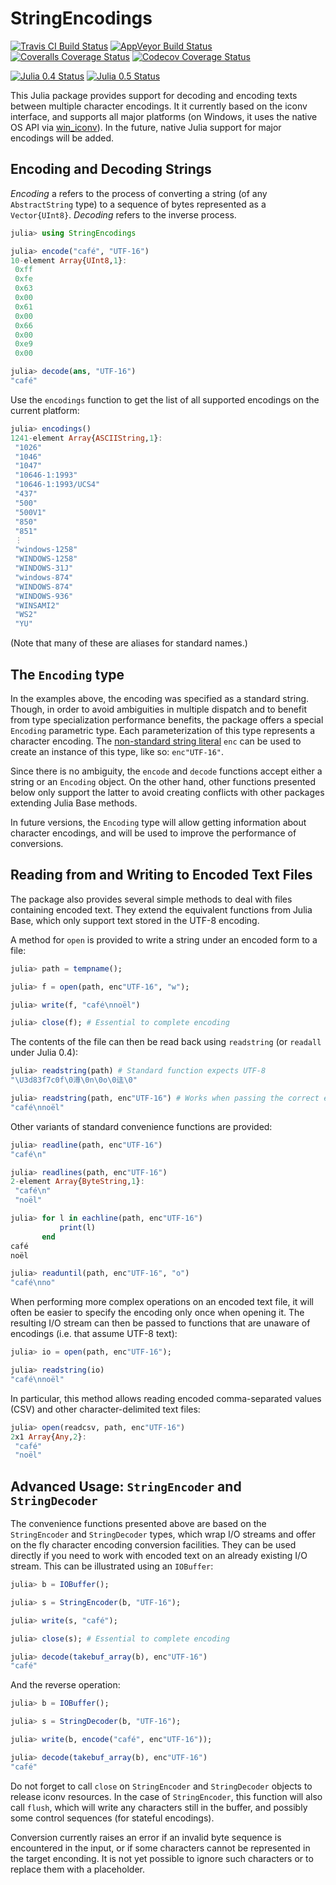 # StringEncodings

[![Travis CI Build Status](https://travis-ci.org/nalimilan/StringEncodings.jl.svg?branch=master)](https://travis-ci.org/nalimilan/StringEncodings.jl)
[![AppVeyor Build Status](https://ci.appveyor.com/api/projects/status/3gslhfg91isldnvq?svg=true)](https://ci.appveyor.com/project/nalimilan/stringencodings-jl)
[![Coveralls Coverage Status](https://coveralls.io/repos/nalimilan/StringEncodings.jl/badge.svg?branch=master&service=github)](https://coveralls.io/github/nalimilan/StringEncodings.jl?branch=master)
[![Codecov Coverage Status](http://codecov.io/github/nalimilan/StringEncodings.jl/coverage.svg?branch=master)](http://codecov.io/github/nalimilan/StringEncodings.jl?branch=master)

[![Julia 0.4 Status](http://pkg.julialang.org/badges/StringEncodings_0.4.svg)](http://pkg.julialang.org/?pkg=StringEncodings&ver=0.4)
[![Julia 0.5 Status](http://pkg.julialang.org/badges/StringEncodings_0.5.svg)](http://pkg.julialang.org/?pkg=StringEncodings&ver=0.5)

This Julia package provides support for decoding and encoding texts between multiple character encodings. It it currently based on the iconv interface, and supports all major platforms (on Windows, it uses the native OS API via [win_iconv](https://github.com/win-iconv/win-iconv/)). In the future, native Julia support for major encodings will be added.

## Encoding and Decoding Strings
*Encoding* a refers to the process of converting a string (of any `AbstractString` type) to a sequence of bytes represented as a `Vector{UInt8}`. *Decoding* refers to the inverse process.

```julia
julia> using StringEncodings

julia> encode("café", "UTF-16")
10-element Array{UInt8,1}:
 0xff
 0xfe
 0x63
 0x00
 0x61
 0x00
 0x66
 0x00
 0xe9
 0x00

julia> decode(ans, "UTF-16")
"café"
```

Use the `encodings` function to get the list of all supported encodings on the current platform:
```julia
julia> encodings()
1241-element Array{ASCIIString,1}:
 "1026"             
 "1046"             
 "1047"             
 "10646-1:1993"     
 "10646-1:1993/UCS4"
 "437"              
 "500"              
 "500V1"            
 "850"              
 "851"              
 ⋮                  
 "windows-1258"     
 "WINDOWS-1258"     
 "WINDOWS-31J"      
 "windows-874"      
 "WINDOWS-874"      
 "WINDOWS-936"      
 "WINSAMI2"         
 "WS2"              
 "YU"               
```

(Note that many of these are aliases for standard names.)

## The `Encoding` type
In the examples above, the encoding was specified as a standard string. Though, in order to avoid ambiguities in multiple dispatch and to benefit from type specialization performance benefits, the package offers a special `Encoding` parametric type. Each parameterization of this type represents a character encoding. The [non-standard string literal](http://docs.julialang.org/en/stable/manual/strings/#man-non-standard-string-literals) `enc` can be used to create an instance of this type, like so: `enc"UTF-16"`.

Since there is no ambiguity, the `encode` and `decode` functions accept either a string or an `Encoding` object. On the other hand, other functions presented below only support the latter to avoid creating conflicts with other packages extending Julia Base methods.

In future versions, the `Encoding` type will allow getting information about character encodings, and will be used to improve the performance of conversions.

## Reading from and Writing to Encoded Text Files
The package also provides several simple methods to deal with files containing encoded text. They extend the equivalent functions from Julia Base, which only support text stored in the UTF-8 encoding.

A method for `open` is provided to write a string under an encoded form to a file:
```julia
julia> path = tempname();

julia> f = open(path, enc"UTF-16", "w");

julia> write(f, "café\nnoël")

julia> close(f); # Essential to complete encoding
```

The contents of the file can then be read back using `readstring` (or `readall` under Julia 0.4):
```julia
julia> readstring(path) # Standard function expects UTF-8
"\U3d83f7c0f\0澊\0n\0o\0迬\0"

julia> readstring(path, enc"UTF-16") # Works when passing the correct encoding
"café\nnoël"
```

Other variants of standard convenience functions are provided:
```julia
julia> readline(path, enc"UTF-16")
"café\n"

julia> readlines(path, enc"UTF-16")
2-element Array{ByteString,1}:
 "café\n"
 "noël"  

julia> for l in eachline(path, enc"UTF-16")
           print(l)
       end
café
noël

julia> readuntil(path, enc"UTF-16", "o")
"café\nno"
```

When performing more complex operations on an encoded text file, it will often be easier to specify the encoding only once when opening it. The resulting I/O stream can then be passed to functions that are unaware of encodings (i.e. that assume UTF-8 text):
```julia
julia> io = open(path, enc"UTF-16");

julia> readstring(io)
"café\nnoël"
```

In particular, this method allows reading encoded comma-separated values (CSV) and other character-delimited text files:
```julia
julia> open(readcsv, path, enc"UTF-16")
2x1 Array{Any,2}:
 "café"
 "noël"
```

## Advanced Usage: `StringEncoder` and `StringDecoder`
The convenience functions presented above are based on the `StringEncoder` and `StringDecoder` types, which wrap I/O streams and offer on the fly character encoding conversion facilities. They can be used directly if you need to work with encoded text on an already existing I/O stream. This can be illustrated using an `IOBuffer`:
```julia
julia> b = IOBuffer();

julia> s = StringEncoder(b, "UTF-16");

julia> write(s, "café");

julia> close(s); # Essential to complete encoding

julia> decode(takebuf_array(b), enc"UTF-16")
"café"
```

And the reverse operation:
```julia
julia> b = IOBuffer();

julia> s = StringDecoder(b, "UTF-16");

julia> write(b, encode("café", enc"UTF-16"));

julia> decode(takebuf_array(b), enc"UTF-16")
"café"
```

Do not forget to call `close` on `StringEncoder` and `StringDecoder` objects to release iconv resources. In the case of `StringEncoder`, this function will also call `flush`, which will write any characters still in the buffer, and possibly some control sequences (for stateful encodings).

Conversion currently raises an error if an invalid byte sequence is encountered in the input, or if some characters cannot be represented in the target enconding. It is not yet possible to ignore such characters or to replace them with a placeholder.
